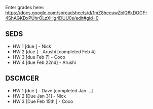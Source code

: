 Enter grades here: https://docs.google.com/spreadsheets/d/1mZ8heeuwZblQ6kDOGF-4ShAGKDxPUhrOLzXHg4DUU0s/edit#gid=0  

## SEDS

* HW 1 [due ] - Nick 
* HW 2 [due ] - Arushi [completed Feb 4]
* HW 3 [due Feb 7] - Coco
* HW 4 [due Feb 22nd] - Arushi

## DSCMCER
* HW 1 [due ] - Dave [completed Jan ...]
* HW 2 [Due Jan 31] - Nick
* HW 3 [Due Feb 15th ] - Coco
